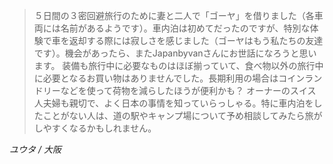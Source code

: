>５日間の３密回避旅行のために妻と二人で「ゴーヤ」を借りました（各車両には名前があるようです）。車内泊は初めてだったのですが、特別な体験で車を返却する際には寂しさを感じました（ゴーヤはもう私たちの友達です）。機会があったら、またJapanbyvanさんにお世話になろうと思います。
装備も旅行中に必要なものはほぼ揃っていて、食べ物以外の旅行中に必要となるお買い物はありませんでした。長期利用の場合はコインランドリーなどを使って荷物を減らしたほうが便利かも？
オーナーのスイス人夫婦も親切で、よく日本の事情を知っていらっしゃる。特に車内泊をしたことがない人は、道の駅やキャンプ場について予め相談してみたら旅がしやすくなるかもしれません。

*ユウタ / 大阪*